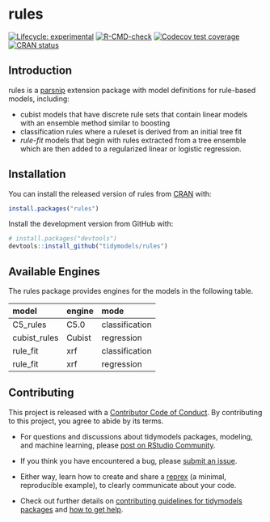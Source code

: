 
<!-- README.md is generated from README.Rmd. Please edit that file -->

# rules

<!-- badges: start -->

[![Lifecycle:
experimental](https://img.shields.io/badge/lifecycle-experimental-orange.svg)](https://lifecycle.r-lib.org/articles/stages.html)
[![R-CMD-check](https://github.com/tidymodels/rules/actions/workflows/R-CMD-check.yaml/badge.svg)](https://github.com/tidymodels/rules/actions/workflows/R-CMD-check.yaml)
[![Codecov test
coverage](https://codecov.io/gh/tidymodels/rules/branch/main/graph/badge.svg)](https://app.codecov.io/gh/tidymodels/rules?branch=main)
[![CRAN
status](https://www.r-pkg.org/badges/version/rules)](https://cran.r-project.org/package=rules)
<!-- badges: end -->

## Introduction

rules is a [parsnip](https://parsnip.tidymodels.org/) extension package
with model definitions for rule-based models, including:

-   cubist models that have discrete rule sets that contain linear
    models with an ensemble method similar to boosting
-   classification rules where a ruleset is derived from an initial tree
    fit
-   *rule-fit* models that begin with rules extracted from a tree
    ensemble which are then added to a regularized linear or logistic
    regression.

## Installation

You can install the released version of rules from
[CRAN](https://CRAN.R-project.org) with:

``` r
install.packages("rules")
```

Install the development version from GitHub with:

``` r
# install.packages("devtools")
devtools::install_github("tidymodels/rules")
```

## Available Engines

The rules package provides engines for the models in the following
table.

| model        | engine | mode           |
|:-------------|:-------|:---------------|
| C5_rules     | C5.0   | classification |
| cubist_rules | Cubist | regression     |
| rule_fit     | xrf    | classification |
| rule_fit     | xrf    | regression     |

## Contributing

This project is released with a [Contributor Code of
Conduct](https://www.contributor-covenant.org/version/2/1/CODE_OF_CONDUCT.html).
By contributing to this project, you agree to abide by its terms.

-   For questions and discussions about tidymodels packages, modeling,
    and machine learning, please [post on RStudio
    Community](https://community.rstudio.com/new-topic?category_id=15&tags=tidymodels,question).

-   If you think you have encountered a bug, please [submit an
    issue](https://github.com/tidymodels/rules/issues).

-   Either way, learn how to create and share a
    [reprex](https://reprex.tidyverse.org/articles/articles/learn-reprex.html)
    (a minimal, reproducible example), to clearly communicate about your
    code.

-   Check out further details on [contributing guidelines for tidymodels
    packages](https://www.tidymodels.org/contribute/) and [how to get
    help](https://www.tidymodels.org/help/).
